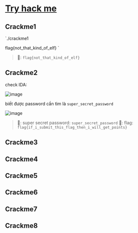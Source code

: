 #  [Try hack me](https://tryhackme.com/r/room/reverselfiles)
## Crackme1
`./crackme1 

flag{not_that_kind_of_elf}
`

> 🚩: `flag{not_that_kind_of_elf}`

## Crackme2
check IDA:

![image](https://github.com/1Nhihi/Wargame/assets/127366803/42ecd302-5683-4c37-8068-fc5a117be753)

biết được password cần tìm là `super_secret_password`

![image](https://github.com/1Nhihi/Wargame/assets/127366803/0596b36b-3edc-46b1-ac84-ce920eac4eb9)

> 🚩: super secret password: `super_secret_password`
> 🚩: flag: `flag{if_i_submit_this_flag_then_i_will_get_points}`


## Crackme3
## Crackme4
## Crackme5
## Crackme6
## Crackme7
## Crackme8
